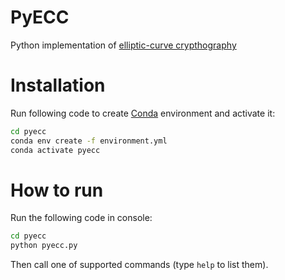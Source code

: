# PyECC
Python implementation of [elliptic-curve crypthography](https://en.wikipedia.org/wiki/Elliptic-curve_cryptography)

# Installation
Run following code to create [Conda](https://conda.io/projects/conda/en/latest/user-guide/tasks/manage-environments.html) environment and activate it:
```bash
cd pyecc
conda env create -f environment.yml
conda activate pyecc
```

# How to run
Run the following code in console:
```bash
cd pyecc
python pyecc.py
```
Then call one of supported commands (type `help` to list them).